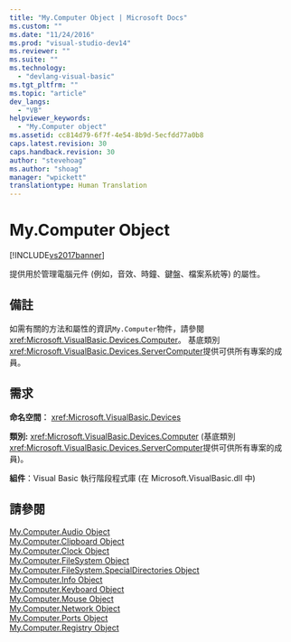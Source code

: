 ```yaml
---
title: "My.Computer Object | Microsoft Docs"
ms.custom: ""
ms.date: "11/24/2016"
ms.prod: "visual-studio-dev14"
ms.reviewer: ""
ms.suite: ""
ms.technology: 
  - "devlang-visual-basic"
ms.tgt_pltfrm: ""
ms.topic: "article"
dev_langs: 
  - "VB"
helpviewer_keywords: 
  - "My.Computer object"
ms.assetid: cc814d79-6f7f-4e54-8b9d-5ecfdd77a0b8
caps.latest.revision: 30
caps.handback.revision: 30
author: "stevehoag"
ms.author: "shoag"
manager: "wpickett"
translationtype: Human Translation
---
```

# My.Computer Object
[!INCLUDE[vs2017banner](../../../csharp/includes/vs2017banner.md)]

提供用於管理電腦元件 \(例如，音效、時鐘、鍵盤、檔案系統等\) 的屬性。  
  
## 備註  
 如需有關的方法和屬性的資訊`My.Computer`物件，請參閱<xref:Microsoft.VisualBasic.Devices.Computer>。  基底類別<xref:Microsoft.VisualBasic.Devices.ServerComputer>提供可供所有專案的成員。  
  
## 需求  
 **命名空間︰** <xref:Microsoft.VisualBasic.Devices>  
  
 **類別:** <xref:Microsoft.VisualBasic.Devices.Computer> \(基底類別<xref:Microsoft.VisualBasic.Devices.ServerComputer>提供可供所有專案的成員\)。  
  
 **組件**：Visual Basic 執行階段程式庫 \(在 Microsoft.VisualBasic.dll 中\)  
  
## 請參閱  
 [My.Computer.Audio Object](../../../visual-basic/language-reference/objects/my-computer-audio-object.md)   
 [My.Computer.Clipboard Object](../../../visual-basic/language-reference/objects/my-computer-clipboard-object.md)   
 [My.Computer.Clock Object](../../../visual-basic/language-reference/objects/my-computer-clock-object.md)   
 [My.Computer.FileSystem Object](../../../visual-basic/language-reference/objects/my-computer-filesystem-object.md)   
 [My.Computer.FileSystem.SpecialDirectories Object](../../../visual-basic/language-reference/objects/my-computer-filesystem-specialdirectories-object.md)   
 [My.Computer.Info Object](../../../visual-basic/language-reference/objects/my-computer-info-object.md)   
 [My.Computer.Keyboard Object](../../../visual-basic/language-reference/objects/my-computer-keyboard-object.md)   
 [My.Computer.Mouse Object](../../../visual-basic/language-reference/objects/my-computer-mouse-object.md)   
 [My.Computer.Network Object](../../../visual-basic/language-reference/objects/my-computer-network-object.md)   
 [My.Computer.Ports Object](../../../visual-basic/language-reference/objects/my-computer-ports-object.md)   
 [My.Computer.Registry Object](../../../visual-basic/language-reference/objects/my-computer-registry-object.md)